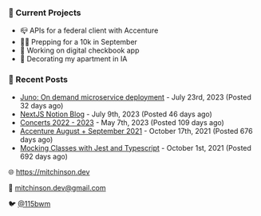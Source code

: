 ### 📌 Current Projects
- 📪 APIs for a federal client with Accenture
- 🏃🏼 Prepping for a 10k in September
- 🤑 Working on digital checkbook app
- 🏡 Decorating my apartment in IA

### 📝 Recent Posts

- [Juno: On demand microservice deployment](https://blog.mitchinson.dev/juno) - July 23rd, 2023 (Posted 32 days ago)
- [NextJS Notion Blog](https://blog.mitchinson.dev/blog-2023) - July 9th, 2023 (Posted 46 days ago)
- [Concerts 2022 - 2023](https://blog.mitchinson.dev/concerts-2023) - May 7th, 2023 (Posted 109 days ago)
- [Accenture August + September 2021](https://blog.mitchinson.dev/pillar/aug-sep-21) - October 17th, 2021 (Posted 676 days ago)
- [Mocking Classes with Jest and Typescript](https://blog.mitchinson.dev/jest-typescript-mocks) - October 1st, 2021 (Posted 692 days ago)

🌐 https://mitchinson.dev

💌 mitchinson.dev@gmail.com

🐦 [@115bwm](https://twitter.com/115bwm)